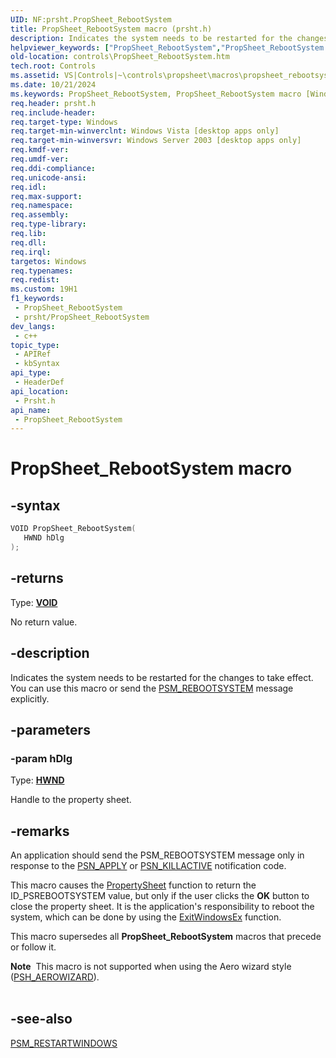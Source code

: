 ```yaml
---
UID: NF:prsht.PropSheet_RebootSystem
title: PropSheet_RebootSystem macro (prsht.h)
description: Indicates the system needs to be restarted for the changes to take effect. You can use this macro or send the PSM_REBOOTSYSTEM message explicitly.
helpviewer_keywords: ["PropSheet_RebootSystem","PropSheet_RebootSystem macro [Windows Controls]","_win32_PropSheet_RebootSystem","_win32_PropSheet_RebootSystem_cpp","controls.PropSheet_RebootSystem","controls._win32_PropSheet_RebootSystem","prsht/PropSheet_RebootSystem"]
old-location: controls\PropSheet_RebootSystem.htm
tech.root: Controls
ms.assetid: VS|Controls|~\controls\propsheet\macros\propsheet_rebootsystem.htm
ms.date: 10/21/2024
ms.keywords: PropSheet_RebootSystem, PropSheet_RebootSystem macro [Windows Controls], _win32_PropSheet_RebootSystem, _win32_PropSheet_RebootSystem_cpp, controls.PropSheet_RebootSystem, controls._win32_PropSheet_RebootSystem, prsht/PropSheet_RebootSystem
req.header: prsht.h
req.include-header: 
req.target-type: Windows
req.target-min-winverclnt: Windows Vista [desktop apps only]
req.target-min-winversvr: Windows Server 2003 [desktop apps only]
req.kmdf-ver: 
req.umdf-ver: 
req.ddi-compliance: 
req.unicode-ansi: 
req.idl: 
req.max-support: 
req.namespace: 
req.assembly: 
req.type-library: 
req.lib: 
req.dll: 
req.irql: 
targetos: Windows
req.typenames: 
req.redist: 
ms.custom: 19H1
f1_keywords:
 - PropSheet_RebootSystem
 - prsht/PropSheet_RebootSystem
dev_langs:
 - c++
topic_type:
 - APIRef
 - kbSyntax
api_type:
 - HeaderDef
api_location:
 - Prsht.h
api_name:
 - PropSheet_RebootSystem
---
```


# PropSheet_RebootSystem macro

## -syntax

```cpp
VOID PropSheet_RebootSystem(
   HWND hDlg
);
```

## -returns

Type: **[VOID](/windows/desktop/winprog/windows-data-types)**

No return value.


## -description

Indicates the system needs to be restarted for the changes to take effect. You can use this macro or send the <a href="/windows/desktop/Controls/psm-rebootsystem">PSM_REBOOTSYSTEM</a> message explicitly.

## -parameters

### -param hDlg

Type: <b><a href="/windows/desktop/WinProg/windows-data-types">HWND</a></b>

Handle to the property sheet.

## -remarks

An application should send the PSM_REBOOTSYSTEM message only in response to the <a href="/windows/desktop/Controls/psn-apply">PSN_APPLY</a> or <a href="/windows/desktop/Controls/psn-killactive">PSN_KILLACTIVE</a> notification code.

This macro causes the <a href="/windows/desktop/api/prsht/nf-prsht-propertysheeta">PropertySheet</a> function to return the ID_PSREBOOTSYSTEM value, but only if the user clicks the <b>OK</b> button to close the property sheet. It is the application's responsibility to reboot the system, which can be done by using the <a href="/windows/desktop/api/winuser/nf-winuser-exitwindowsex">ExitWindowsEx</a> function.

This macro supersedes all <b>PropSheet_RebootSystem</b> macros that precede or follow it.

<div class="alert"><b>Note</b>  This macro is not supported when using the Aero wizard style (<a href="/windows/desktop/api/prsht/ns-prsht-propsheetheadera_v2">PSH_AEROWIZARD</a>).</div>
<div> </div>

## -see-also

<a href="/windows/desktop/Controls/psm-restartwindows">PSM_RESTARTWINDOWS</a>
